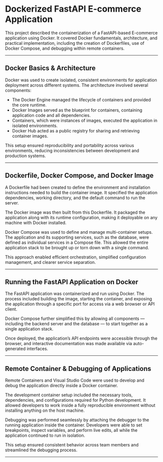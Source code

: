 # Dockerized FastAPI E-commerce Application

This project described the containerization of a FastAPI-based E-commerce application using Docker. It covered Docker fundamentals, architecture, and practical implementation, including the creation of Dockerfiles, use of Docker Compose, and debugging within remote containers.

---

## Docker Basics & Architecture

Docker was used to create isolated, consistent environments for application deployment across different systems. The architecture involved several components:

- The Docker Engine managed the lifecycle of containers and provided the core runtime.
- Docker Images served as the blueprint for containers, containing application code and all dependencies.
- Containers, which were instances of images, executed the application in isolated environments.
- Docker Hub acted as a public registry for sharing and retrieving container images.

This setup ensured reproducibility and portability across various environments, reducing inconsistencies between development and production systems.

---

## Dockerfile, Docker Compose, and Docker Image

A Dockerfile had been created to define the environment and installation instructions needed to build the container image. It specified the application dependencies, working directory, and the default command to run the server.

The Docker image was then built from this Dockerfile. It packaged the application along with its runtime configuration, making it deployable on any machine with Docker installed.

Docker Compose was used to define and manage multi-container setups. The application and its supporting services, such as the database, were defined as individual services in a Compose file. This allowed the entire application stack to be brought up or torn down with a single command.

This approach enabled efficient orchestration, simplified configuration management, and clearer service separation.

---

## Running the FastAPI Application on Docker

The FastAPI application was containerized and run using Docker. The process included building the image, starting the container, and exposing the application through a specific port for access via a web browser or API client.

Docker Compose further simplified this by allowing all components — including the backend server and the database — to start together as a single application stack.

Once deployed, the application’s API endpoints were accessible through the browser, and interactive documentation was made available via auto-generated interfaces.

---

## Remote Container & Debugging of Applications

Remote Containers and Visual Studio Code were used to develop and debug the application directly inside a Docker container.

The development container setup included the necessary tools, dependencies, and configurations required for Python development. It allowed developers to work inside a fully reproducible environment without installing anything on the host machine.

Debugging was performed seamlessly by attaching the debugger to the running application inside the container. Developers were able to set breakpoints, inspect variables, and perform live edits, all while the application continued to run in isolation.

This setup ensured consistent behavior across team members and streamlined the debugging process.

---